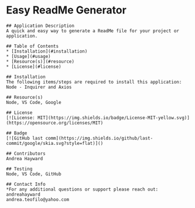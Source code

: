 # Easy ReadMe Generator

    ## Application Description
    A quick and easy way to generate a ReadMe file for your project or application.

    ## Table of Contents
    * [Installation](#installation)
    * [Usage](#usage)
    * [Resource(s)](#resource)
    * [License](#license)

    ## Installation
    The following items/steps are required to install this application:
    Node - Inquirer and Axios

    ## Resource(s)
    Node, VS Code, Google

    ## License
    [![License: MIT](https://img.shields.io/badge/License-MIT-yellow.svg)](https://opensource.org/licenses/MIT)

    ## Badge
    [![GitHub last comm](https://img.shields.io/github/last-commit/google/skia.svg?style=flat)]()

    ## Contributors
    Andrea Hayward

    ## Testing
    Node, VS Code, GitHub

    ## Contact Info
    *For any additional questions or support please reach out:
    andreahayward
    andrea.teofilo@yahoo.com

    